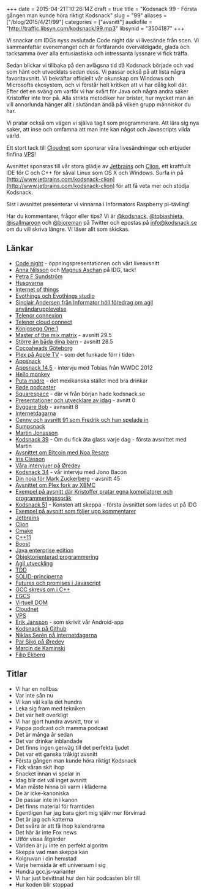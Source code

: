 +++
date = 2015-04-21T10:26:14Z
draft = true
title = "Kodsnack 99 - Första gången man kunde höra riktigt Kodsnack"
slug = "99"
aliases = ["/blog/2015/4/21/99"]
categories = ["avsnitt"]
audiofile = "http://traffic.libsyn.com/kodsnack/99.mp3"
libsynid = "3504187"
+++

Vi snackar om IDGs nyss avslutade Code night där vi livesände från scen. Vi sammanfattar evenemanget och är fortfarande överväldigade, glada och tacksamma över alla entusiastiska och intressanta lyssnare vi fick träffa.

Sedan blickar vi tillbaka på den avlägsna tid då Kodsnack började och vad som hänt och utvecklats sedan dess. Vi passar också på att lista några favoritavsnitt. Vi bekräftar officiellt vår okunskap om Windows och Microsofts ekosystem, och vi förstår helt kritiken att vi har dålig koll där. Efter det en sväng om varför vi har svårt för Java och några andra saker Kristoffer inte tror på. Alla strikta metodiker har brister, hur mycket man än vill annorlunda hänger allt i slutändan ändå på vilken grupp människor du har.

Vi pratar också om vägen vi själva tagit som programmerare. Att lära sig nya saker, att inse och omfamna att man inte kan något och Javascripts vilda värld.

Ett stort tack till [Cloudnet](http://www.cloudnet.se) som sponsrar våra livesändningar och erbjuder finfina  [VPS](http://en.wikipedia.org/wiki/Virtual_private_server)!

Avsnittet sponsras till vår stora glädje av [Jetbrains](http://www.jetbrains.com) och [Clion](http://www.jetbrains.com/kodsnack-clion), ett kraftfullt IDE för C och C++ för såväl Linux som OS X och Windows. Surfa in på [http://www.jetbrains.com/kodsnack-clion](http://www.jetbrains.com/kodsnack-clion) för att få veta mer och stödja Kodsnack.

Sist i avsnittet presenterar vi vinnarna i Informators Raspberry pi-tävling!

Har du kommentarer, frågor eller tips? Vi är [@kodsnack](https://www.twitter.com/kodsnack), [@tobiashieta](https://www.twitter.com/tobiashieta), [@isallmaroon](https://www.twitter.com/isallmaroon) och [@bjoreman](https://www.twitter.com/bjoreman) på Twitter och epostas på [info@kodsnack.se](mailto:info@kodsnack.se) om du vill skriva längre. Vi läser allt som skickas.

## Länkar ##
* [Code night](http://computersweden.idg.se/2.2683/1.621811/godbitarna-fran-code-night?queryText=code%20night) - öppningspresentationen och vårt liveavsnitt
* [Anna Nilsson](http://se.linkedin.com/pub/anna-nilsson/11/777/134) och [Magnus Aschan](http://twitter.com/#!/magnusaschan) på IDG, tack!
* [Petra F Sundström](https://www.twitter.com/petrasunds)
* [Husqvarna](http://www.husqvarnagroup.com/en)
* [Internet of things](http://en.wikipedia.org/wiki/Internet_of_Things)
* [Evothings och Evothings studio](http://evothings.com/)
* [Sinclair Andersen från Informator höll föredrag om agil användarupplevelse](http://informatorutbildning.blogspot.se/2015/03/agile-ux-att-anvandartesta-i.html)
* [Telenor connexion](http://www.telenorconnexion.com/)
* [Telenor cloud connect](http://www.telenorconnexion.com/stories/end-to-end-solution)
* [Königsegg One:1](http://koenigsegg.com/one1/)
* [Master of the mix matrix](http://kodsnack.se/29.5/) - avsnitt 29.5
* [Större än båda dina barn](http://kodsnack.se/28.5/) - avsnitt 28.5
* [Cocoaheads Göteborg](http://www.meetup.com/cocoaheads-goteborg/)
* [Plex på Apple TV](http://www.99mac.se/artikel/4143-anvand-plex-i-apple-tv-utan-jailbreak) - som det funkade förr i tiden
* [Appsnack](http://appsnack.se/)
* [Appsnack 14,5](http://www.apptv.se/appsnack/wwdc-intervju-med-tobias-hieta/) - intervju med Tobias från WWDC 2012
* [Hello monkey](http://hellomonkey.net/)
* [Puta madre](http://www.putamadre.se/) - det mexikanska stället med bra drinkar
* [Røde podcaster](http://www.rode.com/microphones/podcaster)
* [Squarespace](http://squarespace.com/) - där vi från början hade kodsnack.se
* [Presentationer och utvecklare av idag](http://kodsnack.se/0/) - avnitt 0
* [Byggare Bob](http://kodsnack.se/8/) - avnsnitt 8
* [Internetdagarna](https://internetdagarna.se/)
* [Cenny och avsnitt 91 som Fredrik och han spelade in](http://kodsnack.se/91/)
* [Sumpsnack](http://www.kodsnack.se/sumpsnack)
* [Martin Jonasson](https://twitter.com/grapefrukt)
* [Kodsnack 39](http://kodsnack.se/39/) - Om du fick äta glass varje dag - första avsnittet med Martin
* [Avsnittet om Bitcoin med Noa Resare](http://kodsnack.se/42/)
* [Iris Classon](http://irisclasson.com/)
* [Våra intervjuer på Øredev](http://kodsnack.se/video/)
* [Kodsnack 34](http://kodsnack.se/34/) - vår intervju med Jono Bacon
* [Din noja för Mark Zuckerberg](http://kodsnack.se/45/) - avsnitt 45
* [Avsnittet om Plex fork av XBMC](http://kodsnack.se/12/)
* [Exempel på avsnitt där Kristoffer pratar egna kompilatorer och programmeringsspråk](http://kodsnack.se/56/)
* [Kodsnack 51](http://kodsnack.se/51/) - Konsten att skeppa - första avsnittet som lades ut på IDG
* [Exempel på avsnitt som följer upp kommentarer](http://kodsnack.se/86/)
* [Jetbrains](http://www.jetbrains.com)
* [Clion](http://www.jetbrains.com/kodsnack-clion)
* [Cmake](http://www.cmake.org/overview/)
* [C++11](http://en.wikipedia.org/wiki/C%2B%2B11)
* [Boost](http://en.wikipedia.org/wiki/Boost_%28C%2B%2B_libraries%29)
* [Java enterprise edition](http://en.wikipedia.org/wiki/Java_Platform,_Enterprise_Edition)
* [Objektorienterad programmering](http://en.wikipedia.org/wiki/Object-oriented_programming)
* [Agil utveckling](http://en.wikipedia.org/wiki/Agile_software_development)
* [TDD](http://en.wikipedia.org/wiki/Test-driven_development)
* [SOLID-principerna](http://en.wikipedia.org/wiki/SOLID_%28object-oriented_design%29)
* [Futures och promises i Javascript](https://developer.mozilla.org/en-US/docs/Web/JavaScript/Reference/Global_Objects/Promise)
* [GCC skrevs om i C++](https://lwn.net/Articles/542457/)
* [EGCS](http://en.wikipedia.org/wiki/GNU_Compiler_Collection#History)
* [Virtuell DOM](http://en.wikipedia.org/wiki/React_%28JavaScript_library%29#Virtual_DOM)
* [Cloudnet](http://www.cloudnet.se)
* [VPS](http://en.wikipedia.org/wiki/Virtual_private_server)
* [Erik Jansson](https://github.com/Meldanya) - som skrivit vår Android-app
* [Kodsnack på Github](https://github.com/kodsnack)
* [Niklas Serén på Internetdagarna](https://twitter.com/nikvilarino)
* [Pär Sikö på Øredev](https://www.linkedin.com/pub/p%C3%A4r-sik%C3%B6/1/203/94)
* [Marcin de Kaminski](http://dekaminski.se/)
* [Filip Ekberg](https://twitter.com/fekberg)

## Titlar ##
* Vi har en nollbas
* Var inte sån nu
* Vi kan väl kalla det hundra
* Leka sig fram med tekniken
* Det var helt overkligt
* Vi har gjort hundra avsnitt, tror vi
* Pappa podcast och mamma podcast
* Det är många år sedan
* Det var drinkar inblandade
* Det finns ingen genväg till det perfekta ljudet
* Det var ett ganska tråkigt avsnitt
* Första gången man kunde höra riktigt Kodsnack
* Fick våran skit ihop
* Snacket innan vi spelar in
* Idag blir det väl inget avsnitt
* Man måste hinna bli varm i kläderna
* De är icke-kanoniska
* De passar inte in i kanon
* Det finns material för framtiden
* Egentligen har jag bara gjort mig själv mer förvirrad
* Det är jag och katterna
* Det svåra är att få ihop kalendrarna
* Det här är inte Fox news
* Utför vissa åtgärder
* Världen är ju inte en perfekt algoritm
* Skeppa vad man skeppa kan
* Kolgruvan i din hemstad
* Varje hemsida är ett universum i sig
* Hundra gcc.js-varianter
* Vi har just bevittnat hur den här podcasten blir till
* Hur koden blir stoppad